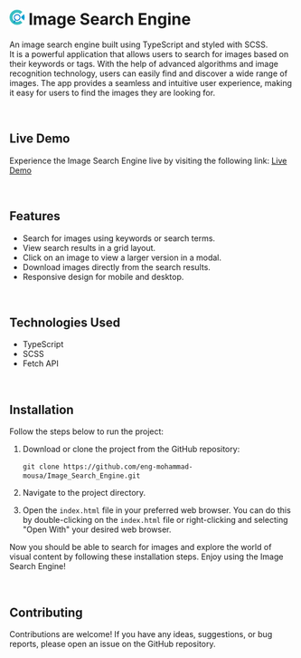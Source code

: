 <h1><img src="img/logo.png" alt="logo" width="27" height="27"> Image Search Engine</h1>

An image search engine built using TypeScript and styled with SCSS. 
<br>
It is a powerful application that allows users to search for images based on their keywords or tags. With the help of advanced algorithms and image recognition technology, users can easily find and discover a wide range of images. The app provides a seamless and intuitive user experience, making it easy for users to find the images they are looking for.

<br>

## Live Demo
Experience the Image Search Engine live by visiting the following link: [Live Demo](https://eng-mohammad-mousa.github.io/Image_Search_Engine/)

<br>

## Features

- Search for images using keywords or search terms.
- View search results in a grid layout.
- Click on an image to view a larger version in a modal.
- Download images directly from the search results.
- Responsive design for mobile and desktop.

<br>

## Technologies Used

- TypeScript
- SCSS
- Fetch API


<br>

## Installation

Follow the steps below to run the project:

1. Download or clone the project from the GitHub repository:
   ```
   git clone https://github.com/eng-mohammad-mousa/Image_Search_Engine.git
   ```
2. Navigate to the project directory.

3. Open the `index.html` file in your preferred web browser. You can do this by double-clicking on the `index.html` file or right-clicking and selecting "Open With" your desired web browser.

Now you should be able to search for images and explore the world of visual content by following these installation steps. Enjoy using the Image Search Engine!

<br>

## Contributing

Contributions are welcome! If you have any ideas, suggestions, or bug reports, please open an issue on the GitHub repository.

